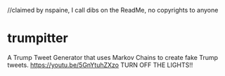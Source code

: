 //claimed by nspaine, I call dibs on the ReadMe, no copyrights to anyone
# trumpitter
A Trump Tweet Generator that uses Markov Chains to create fake Trump tweets.
https://youtu.be/5GnYtuhZXzo
TURN OFF THE LIGHTS!!
